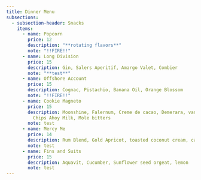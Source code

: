 ```yaml
---
title: Dinner Menu
subsections:
  - subsection-header: Snacks
    items:
      - name: Popcorn
        price: 12
        description: "**rotating flavors**"
        note: "!!FIRE!!"
      - name: Long Division
        price: 15
        description: Gin, Salers Aperitif, Amargo Valet, Combier
        note: "**test**"
      - name: Offshore Account
        price: 15
        description: Cognac, Pistachio, Banana Oil, Orange Blossom
        note: "!!FIRE!!"
      - name: Cookie Magneto
        price: 15
        description: Moonshine, Falernum, Creme de cacao, Demerara, vanilla, clarified
          Chips Ahoy Milk, Mole bitters
        note: test
      - name: Mercy Me
        price: 14
        description: Rum Blend, Gold Apricot, toasted coconut cream, calamansi
        note: test
      - name: Fins and Suits
        price: 15
        description: Aquavit, Cucumber, Sunflower seed orgeat, lemon
        note: test
---
```

